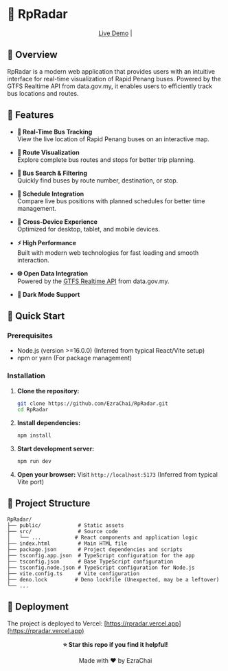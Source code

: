 # 🚀 RpRadar

<div align="center">

[Live Demo](https://rpradar.vercel.app) |

</div>

## 📖 Overview

RpRadar is a modern web application that provides users with an intuitive interface for real-time visualization of Rapid Penang buses. Powered by the GTFS Realtime API from data.gov.my, it enables users to efficiently track bus locations and routes.

## 🚀 Features

- **🚌 Real-Time Bus Tracking**  
  View the live location of Rapid Penang buses on an interactive map.

- **📍 Route Visualization**  
  Explore complete bus routes and stops for better trip planning.

- **🔎 Bus Search & Filtering**  
  Quickly find buses by route number, destination, or stop.

- **📅 Schedule Integration**  
  Compare live bus positions with planned schedules for better time management.

- **📱 Cross-Device Experience**  
  Optimized for desktop, tablet, and mobile devices.

- **⚡ High Performance**  
  Built with modern web technologies for fast loading and smooth interaction.

- **🌐 Open Data Integration**  
  Powered by the [GTFS Realtime API](https://developer.data.gov.my/realtime-api/gtfs-realtime) from data.gov.my.

- **🎨 Dark Mode Support**

## 🚀 Quick Start

### Prerequisites

- Node.js (version >=16.0.0) (Inferred from typical React/Vite setup)
- npm or yarn (For package management)

### Installation

1. **Clone the repository:**

   ```bash
   git clone https://github.com/EzraChai/RpRadar.git
   cd RpRadar
   ```

2. **Install dependencies:**

   ```bash
   npm install
   ```

3. **Start development server:**

   ```bash
   npm run dev
   ```

4. **Open your browser:**
   Visit `http://localhost:5173` (Inferred from typical Vite port)

## 📁 Project Structure

```
RpRadar/
├── public/            # Static assets
├── src/               # Source code
│   └── ...           # React components and application logic
├── index.html         # Main HTML file
├── package.json       # Project dependencies and scripts
├── tsconfig.app.json  # TypeScript configuration for the app
├── tsconfig.json      # Base TypeScript configuration
├── tsconfig.node.json # TypeScript configuration for Node.js
├── vite.config.ts     # Vite configuration
├── deno.lock         # Deno lockfile (Unexpected, may be a leftover)
└── ...
```

## 🚀 Deployment

The project is deployed to Vercel: [https://rpradar.vercel.app](https://rpradar.vercel.app)

<div align="center">

**⭐ Star this repo if you find it helpful!**

Made with ❤️ by EzraChai

</div>
